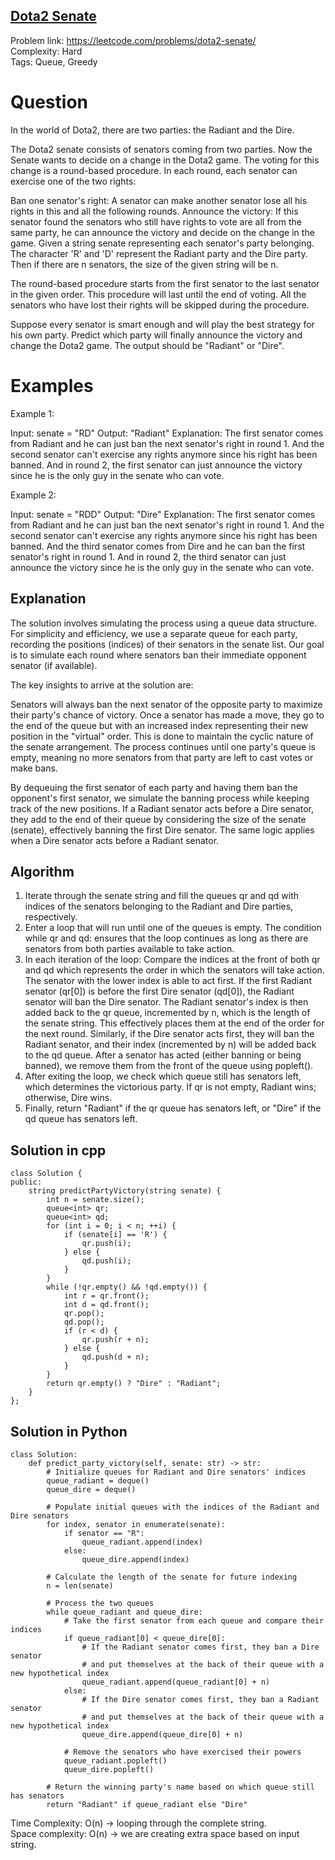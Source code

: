 ## [Dota2 Senate](https://leetcode.com/problems/dota2-senate/)

Problem link: https://leetcode.com/problems/dota2-senate/ <br>
Complexity: Hard <br>
Tags: Queue, Greedy <br>


# Question

In the world of Dota2, there are two parties: the Radiant and the Dire.

The Dota2 senate consists of senators coming from two parties. Now the Senate wants to decide on a change in the Dota2 game. The voting for this change is a round-based procedure. In each round, each senator can exercise one of the two rights:

Ban one senator's right: A senator can make another senator lose all his rights in this and all the following rounds.
Announce the victory: If this senator found the senators who still have rights to vote are all from the same party, he can announce the victory and decide on the change in the game.
Given a string senate representing each senator's party belonging. The character 'R' and 'D' represent the Radiant party and the Dire party. Then if there are n senators, the size of the given string will be n.

The round-based procedure starts from the first senator to the last senator in the given order. This procedure will last until the end of voting. All the senators who have lost their rights will be skipped during the procedure.

Suppose every senator is smart enough and will play the best strategy for his own party. Predict which party will finally announce the victory and change the Dota2 game. The output should be "Radiant" or "Dire".

# Examples

Example 1:

Input: senate = "RD"
Output: "Radiant"
Explanation: 
The first senator comes from Radiant and he can just ban the next senator's right in round 1. 
And the second senator can't exercise any rights anymore since his right has been banned. 
And in round 2, the first senator can just announce the victory since he is the only guy in the senate who can vote.

Example 2:

Input: senate = "RDD"
Output: "Dire"
Explanation: 
The first senator comes from Radiant and he can just ban the next senator's right in round 1. 
And the second senator can't exercise any rights anymore since his right has been banned. 
And the third senator comes from Dire and he can ban the first senator's right in round 1. 
And in round 2, the third senator can just announce the victory since he is the only guy in the senate who can vote.

## Explanation

The solution involves simulating the process using a queue data structure. For simplicity and efficiency, we use a separate queue for each party, recording the positions (indices) of their senators in the senate list. Our goal is to simulate each round where senators ban their immediate opponent senator (if available).

The key insights to arrive at the solution are:

Senators will always ban the next senator of the opposite party to maximize their party's chance of victory.
Once a senator has made a move, they go to the end of the queue but with an increased index representing their new position in the "virtual" order. This is done to maintain the cyclic nature of the senate arrangement.
The process continues until one party's queue is empty, meaning no more senators from that party are left to cast votes or make bans.

By dequeuing the first senator of each party and having them ban the opponent's first senator, we simulate the banning process while keeping track of the new positions. If a Radiant senator acts before a Dire senator, they add to the end of their queue by considering the size of the senate (senate), effectively banning the first Dire senator. The same logic applies when a Dire senator acts before a Radiant senator.

## Algorithm

1. Iterate through the senate string and fill the queues qr and qd with indices of the senators belonging to the Radiant and Dire parties, respectively. 
2. Enter a loop that will run until one of the queues is empty. The condition while qr and qd: ensures that the loop continues as long as there are senators from both parties available to take action. 
3. In each iteration of the loop:
    Compare the indices at the front of both qr and qd which represents the order in which the senators will take action. The senator with the lower index is able to act first.
    If the first Radiant senator (qr[0]) is before the first Dire senator (qd[0]), the Radiant senator will ban the Dire senator. The Radiant senator's index is then added back to the qr queue, incremented by n, which is the length of the senate string. This effectively places them at the end of the order for the next round.
    Similarly, if the Dire senator acts first, they will ban the Radiant senator, and their index (incremented by n) will be added back to the qd queue.
    After a senator has acted (either banning or being banned), we remove them from the front of the queue using popleft().
4. After exiting the loop, we check which queue still has senators left, which determines the victorious party. If qr is not empty, Radiant wins; otherwise, Dire wins.
5. Finally, return "Radiant" if the qr queue has senators left, or "Dire" if the qd queue has senators left.

## Solution in cpp
```
class Solution {
public:
    string predictPartyVictory(string senate) {
        int n = senate.size();
        queue<int> qr;
        queue<int> qd;
        for (int i = 0; i < n; ++i) {
            if (senate[i] == 'R') {
                qr.push(i);
            } else {
                qd.push(i);
            }
        }
        while (!qr.empty() && !qd.empty()) {
            int r = qr.front();
            int d = qd.front();
            qr.pop();
            qd.pop();
            if (r < d) {
                qr.push(r + n);
            } else {
                qd.push(d + n);
            }
        }
        return qr.empty() ? "Dire" : "Radiant";       
    }
};
```

## Solution in Python
```
class Solution:
    def predict_party_victory(self, senate: str) -> str:
        # Initialize queues for Radiant and Dire senators' indices
        queue_radiant = deque()
        queue_dire = deque()
      
        # Populate initial queues with the indices of the Radiant and Dire senators
        for index, senator in enumerate(senate):
            if senator == "R":
                queue_radiant.append(index)
            else:
                queue_dire.append(index)
      
        # Calculate the length of the senate for future indexing
        n = len(senate)
      
        # Process the two queues
        while queue_radiant and queue_dire:
            # Take the first senator from each queue and compare their indices
            if queue_radiant[0] < queue_dire[0]:
                # If the Radiant senator comes first, they ban a Dire senator
                # and put themselves at the back of their queue with a new hypothetical index
                queue_radiant.append(queue_radiant[0] + n)
            else:
                # If the Dire senator comes first, they ban a Radiant senator
                # and put themselves at the back of their queue with a new hypothetical index
                queue_dire.append(queue_dire[0] + n)
          
            # Remove the senators who have exercised their powers
            queue_radiant.popleft()
            queue_dire.popleft()
      
        # Return the winning party's name based on which queue still has senators
        return "Radiant" if queue_radiant else "Dire"
```

Time Complexity: O(n) -> looping through the complete string. <br>
Space complexity: O(n) -> we are creating extra space based on input string. 	
